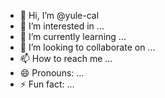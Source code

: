 - 👋 Hi, I’m @yule-cal
- 👀 I’m interested in ...
- 🌱 I’m currently learning ...
- 💞️ I’m looking to collaborate on ...
- 📫 How to reach me ...
- 😄 Pronouns: ...
- ⚡ Fun fact: ...

<!---
yule-cal/yule-cal is a ✨ special ✨ repository because its `README.md` (this file) appears on your GitHub profile.
You can click the Preview link to take a look at your changes.
--->

